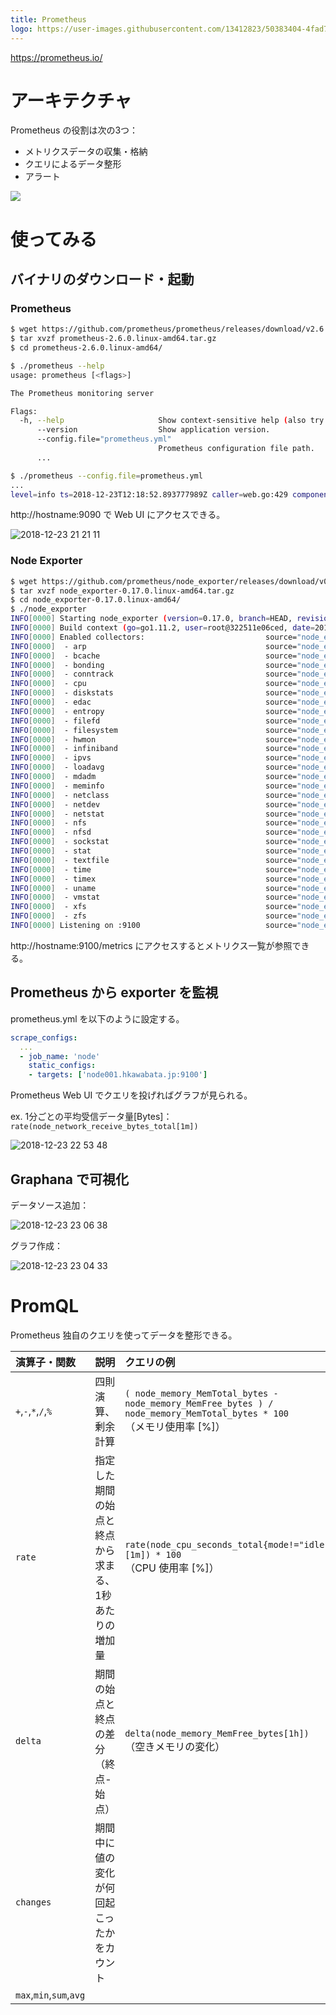 ```yaml
---
title: Prometheus
logo: https://user-images.githubusercontent.com/13412823/50383404-4fad7500-06f6-11e9-98b5-622b8b85f16b.png
---
```


https://prometheus.io/

# アーキテクチャ

Prometheus の役割は次の3つ：

- メトリクスデータの収集・格納
- クエリによるデータ整形
- アラート

![](https://camo.githubusercontent.com/78b3b29d22cea8eee673e34fd204818ea532c171/68747470733a2f2f63646e2e6a7364656c6976722e6e65742f67682f70726f6d6574686575732f70726f6d65746865757340633334323537643036396336333036383564613335626365663038343633326666643564363230392f646f63756d656e746174696f6e2f696d616765732f6172636869746563747572652e737667)

# 使ってみる

## バイナリのダウンロード・起動

### Prometheus

```bash
$ wget https://github.com/prometheus/prometheus/releases/download/v2.6.0/prometheus-2.6.0.linux-amd64.tar.gz
$ tar xvzf prometheus-2.6.0.linux-amd64.tar.gz
$ cd prometheus-2.6.0.linux-amd64/

$ ./prometheus --help
usage: prometheus [<flags>]

The Prometheus monitoring server

Flags:
  -h, --help                     Show context-sensitive help (also try --help-long and --help-man).
      --version                  Show application version.
      --config.file="prometheus.yml"  
                                 Prometheus configuration file path.
      ...

$ ./prometheus --config.file=prometheus.yml
...
level=info ts=2018-12-23T12:18:52.893777989Z caller=web.go:429 component=web msg="Start listening for connections" address=0.0.0.0:9090
```

http://hostname:9090 で Web UI にアクセスできる。

![2018-12-23 21 21 11](https://user-images.githubusercontent.com/13412823/50383520-b7fd5600-06f8-11e9-8372-18c802d9efd1.png)


### Node Exporter

```bash
$ wget https://github.com/prometheus/node_exporter/releases/download/v0.17.0/node_exporter-0.17.0.linux-amd64.tar.gz
$ tar xvzf node_exporter-0.17.0.linux-amd64.tar.gz
$ cd node_exporter-0.17.0.linux-amd64/
$ ./node_exporter
INFO[0000] Starting node_exporter (version=0.17.0, branch=HEAD, revision=f6f6194a436b9a63d0439abc585c76b19a206b21)  source="node_exporter.go:82"
INFO[0000] Build context (go=go1.11.2, user=root@322511e06ced, date=20181130-15:51:33)  source="node_exporter.go:83"
INFO[0000] Enabled collectors:                           source="node_exporter.go:90"
INFO[0000]  - arp                                        source="node_exporter.go:97"
INFO[0000]  - bcache                                     source="node_exporter.go:97"
INFO[0000]  - bonding                                    source="node_exporter.go:97"
INFO[0000]  - conntrack                                  source="node_exporter.go:97"
INFO[0000]  - cpu                                        source="node_exporter.go:97"
INFO[0000]  - diskstats                                  source="node_exporter.go:97"
INFO[0000]  - edac                                       source="node_exporter.go:97"
INFO[0000]  - entropy                                    source="node_exporter.go:97"
INFO[0000]  - filefd                                     source="node_exporter.go:97"
INFO[0000]  - filesystem                                 source="node_exporter.go:97"
INFO[0000]  - hwmon                                      source="node_exporter.go:97"
INFO[0000]  - infiniband                                 source="node_exporter.go:97"
INFO[0000]  - ipvs                                       source="node_exporter.go:97"
INFO[0000]  - loadavg                                    source="node_exporter.go:97"
INFO[0000]  - mdadm                                      source="node_exporter.go:97"
INFO[0000]  - meminfo                                    source="node_exporter.go:97"
INFO[0000]  - netclass                                   source="node_exporter.go:97"
INFO[0000]  - netdev                                     source="node_exporter.go:97"
INFO[0000]  - netstat                                    source="node_exporter.go:97"
INFO[0000]  - nfs                                        source="node_exporter.go:97"
INFO[0000]  - nfsd                                       source="node_exporter.go:97"
INFO[0000]  - sockstat                                   source="node_exporter.go:97"
INFO[0000]  - stat                                       source="node_exporter.go:97"
INFO[0000]  - textfile                                   source="node_exporter.go:97"
INFO[0000]  - time                                       source="node_exporter.go:97"
INFO[0000]  - timex                                      source="node_exporter.go:97"
INFO[0000]  - uname                                      source="node_exporter.go:97"
INFO[0000]  - vmstat                                     source="node_exporter.go:97"
INFO[0000]  - xfs                                        source="node_exporter.go:97"
INFO[0000]  - zfs                                        source="node_exporter.go:97"
INFO[0000] Listening on :9100                            source="node_exporter.go:111"
```

http://hostname:9100/metrics にアクセスするとメトリクス一覧が参照できる。


## Prometheus から exporter を監視

prometheus.yml を以下のように設定する。

```yaml
scrape_configs:
  ...
  - job_name: 'node'
    static_configs:
    - targets: ['node001.hkawabata.jp:9100']
```

Prometheus Web UI でクエリを投げればグラフが見られる。

ex. 1分ごとの平均受信データ量[Bytes]：`rate(node_network_receive_bytes_total[1m])`

![2018-12-23 22 53 48](https://user-images.githubusercontent.com/13412823/50384239-b25a3d00-0705-11e9-8821-19cc5346d73b.png)

## Graphana で可視化

データソース追加：

![2018-12-23 23 06 38](https://user-images.githubusercontent.com/13412823/50384376-6e683780-0707-11e9-98cd-ea4f9ff9051d.png)

グラフ作成：

![2018-12-23 23 04 33](https://user-images.githubusercontent.com/13412823/50384359-382ab800-0707-11e9-9229-519df9867e3b.png)


# PromQL

Prometheus 独自のクエリを使ってデータを整形できる。

| 演算子・関数 | 説明 | クエリの例 | 備考 |
| :-- | :-- | :-- | :-- |
| `+`,`-`,`*`,`/`,`%` | 四則演算、剰余計算 | `( node_memory_MemTotal_bytes - node_memory_MemFree_bytes ) / node_memory_MemTotal_bytes * 100`<br>（メモリ使用率 [%]） |
| `rate` | 指定した期間の始点と終点から求まる、1秒あたりの増加量 | `rate(node_cpu_seconds_total{mode!="idle"}[1m]) * 100`<br>（CPU 使用率 [%]） | `mode!="idle"`により、idle 状態を除外している |
| `delta` | 期間の始点と終点の差分（終点-始点） | `delta(node_memory_MemFree_bytes[1h])`<br>（空きメモリの変化） |
| `changes` | 期間中に値の変化が何回起こったかをカウント |  |
| `max`,`min`,`sum`,`avg` |  |  |
